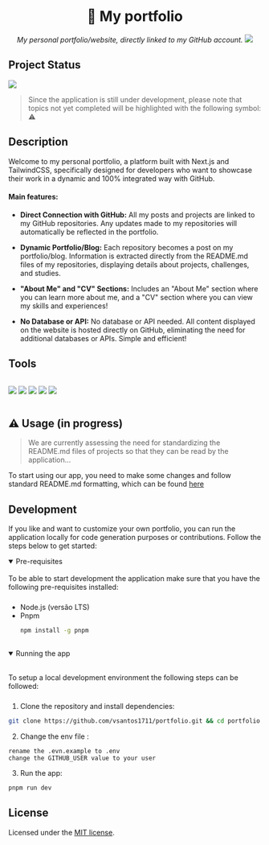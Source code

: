 <!-- h1 with the repo title -->
<h1 align="center">🌊 My portfolio</h1>

<p align="center">
  <!-- i with a short description abou the app -->
  <i align="center">My personal portfolio/website, directly linked to my GitHub account.</i>
    <!-- img with a printscreen from the project, with the src to 5GITHUB -->
  <img src="https://raw.githubusercontent.com/vsantos1711/portfolio/main/public/assets/project-example.png" />
</p>

## Project Status

<img src="https://img.shields.io/static/v1?label=STATUS&message=IN%20PROGRESS&color=blue&style=for-the-badge"/>
 
> Since the application is still under development, please note that topics not yet completed will be highlighted with the following symbol: ⚠️

## Description

Welcome to my personal portfolio, a platform built with Next.js and TailwindCSS, specifically designed for developers who want to showcase their work in a dynamic and 100% integrated way with GitHub.

#### Main features:

* **Direct Connection with GitHub:** All my posts and projects are linked to my GitHub repositories. Any updates made to my repositories will automatically be reflected in the portfolio.

* **Dynamic Portfolio/Blog:** Each repository becomes a post on my portfolio/blog. Information is extracted directly from the README.md files of my repositories, displaying details about projects, challenges, and studies.

- **"About Me" and "CV" Sections:** Includes an "About Me" section where you can learn more about me, and a "CV" section where you can view my skills and experiences!

- **No Database or API:** No database or API needed. All content displayed on the website is hosted directly on GitHub, eliminating the need for additional databases or APIs. Simple and efficient!

## Tools

<div style="display: flex;">
  
[<img src="https://img.shields.io/badge/next%20js-000000?style=for-the-badge&logo=nextdotjs&logoColor=white" />](https://nextjs.org/)
[<img src="https://img.shields.io/badge/TypeScript-007ACC?style=for-the-badge&logo=typescript&logoColor=white" />](https://www.typescriptlang.org/)
[<img src="https://img.shields.io/badge/Tailwind_CSS-38B2AC?style=for-the-badge&logo=tailwind-css&logoColor=white" />](https://tailwindcss.com/)
[<img src="https://img.shields.io/badge/Vercel-242938?style=for-the-badge&logo=vercel&logoColor=white" />](https://vercel.com/)
[<img src="https://img.shields.io/badge/github-%23121011.svg?style=for-the-badge&logo=github&logoColor=white" />](https://github.com/)

</div>


## ⚠️ Usage (in progress)

> We are currently assessing the need for standardizing the README.md files of projects so that they can be read by the application...

To start using our app, you need to make some changes and follow standard README.md formatting, which can be found [here](https://github.com/vsantos1711/useful-things)

## Development

If you like and want to customize your own portfolio, you can run the application locally for code generation purposes or contributions. Follow the steps below to get started:

<details open>
<summary>
Pre-requisites
</summary> <br />
To be able to start development the application make sure that you have the following pre-requisites installed:

###

- Node.js (versão LTS)
- Pnpm
  ```bash
  npm install -g pnpm
  ```

##

</details>

<details open>
<summary>
Running the app
</summary> <br />

To setup a local development environment the following steps can be followed:

###

1. Clone the repository and install dependencies:

```bash
git clone https://github.com/vsantos1711/portfolio.git && cd portfolio && pnpm install
```

2. Change the env file :

```
rename the .evn.example to .env
change the GITHUB_USER value to your user
```

3. Run the app:

```bash
pnpm run dev
```

</details>

## License

Licensed under the [MIT license](LICENSE.md).
